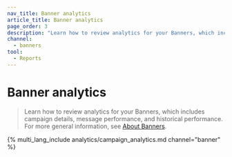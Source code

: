 ```yaml
---
nav_title: Banner analytics
article_title: Banner analytics
page_order: 3
description: "Learn how to review analytics for your Banners, which includes campaign details, message performance, and historical performance."
channel:
  - banners
tool:
  - Reports
---
```


# Banner analytics

> Learn how to review analytics for your Banners, which includes campaign details, message performance, and historical performance. For more general information, see [About Banners]({{site.baseurl}}/user_guide/message_building_by_channel/banners).

{% multi_lang_include analytics/campaign_analytics.md channel="banner" %}